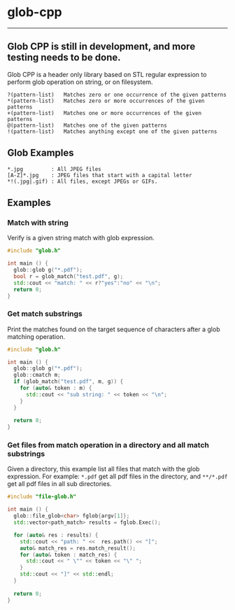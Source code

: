 # glob-cpp
------------
Glob CPP is still in development, and more testing needs to be done.
------------

Glob CPP is a header only library based on STL regular expression to perform glob operation on string, or on filesystem.

```
?(pattern-list)   Matches zero or one occurrence of the given patterns
*(pattern-list)   Matches zero or more occurrences of the given patterns
+(pattern-list)   Matches one or more occurrences of the given patterns
@(pattern-list)   Matches one of the given patterns
!(pattern-list)   Matches anything except one of the given patterns
```
## Glob Examples
```
*.jpg         : All JPEG files
[A-Z]*.jpg    : JPEG files that start with a capital letter
*!(.jpg|.gif) : All files, except JPEGs or GIFs.
```

## Examples
### Match with string
Verify is a given string match with glob expression.
```cpp
#include "glob.h"

int main () {
  glob::glob g("*.pdf");
  bool r = glob_match("test.pdf", g);
  std::cout << "match: " << r?"yes":"no" << "\n";
  return 0;
}
```

### Get match substrings
Print the matches found on the target sequence of characters after a glob matching operation.
```cpp
#include "glob.h"

int main () {
  glob::glob g("*.pdf");
  glob::cmatch m;
  if (glob_match("test.pdf", m, g)) {
    for (auto& token : m) {
      std::cout << "sub string: " << token << "\n";
    }
  }
  
  return 0;
}
```

### Get files from match operation in a directory and all match substrings
Given a directory, this example list all files that match with the glob expression. For example:
`*.pdf` get all pdf files in the directory, and `**/*.pdf` get all pdf files in all sub directories.

```cpp
#include "file-glob.h"

int main () {
  glob::file_glob<char> fglob{argv[1]};
  std::vector<path_match> results = fglob.Exec();

  for (auto& res : results) {
    std::cout << "path: " <<  res.path() << "[";
    auto& match_res = res.match_result();
    for (auto& token : match_res) {
      std::cout << " \"" << token << "\" ";
    }
    std::cout << "]" << std::endl;
  }
  
  return 0;
}
```
